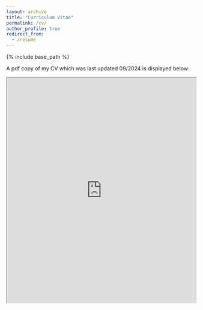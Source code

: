 ```yaml
---
layout: archive
title: "Curriculum Vitae"
permalink: /cv/
author_profile: true
redirect_from:
  - /resume
---
```


{% include base_path %}

A pdf copy of my CV which was last updated 09/2024 is displayed below:

<iframe src="https://natdave.github.io/files/cv.pdf" width="100%" height="600px">
    This browser does not support PDFs. Please <a href="https://natdave.github.io/files/cv.pdf">download the PDF</a>.
</iframe>
